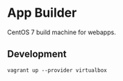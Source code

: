 App Builder
===========

CentOS 7 build machine for webapps.

Development
-----------
`vagrant up --provider virtualbox`
